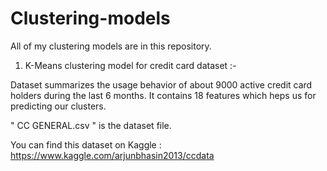 # Clustering-models

All of my clustering models are in this repository.

1. K-Means clustering model for credit card dataset :-

 Dataset summarizes the usage behavior of about 9000 active credit card holders during the last 6 months. It contains 18 features which heps us for predicting our clusters.
 
 " CC GENERAL.csv " is the dataset file.
 
 You can find this dataset on Kaggle : https://www.kaggle.com/arjunbhasin2013/ccdata



